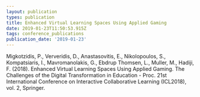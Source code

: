 ```yaml
---
layout: publication
types: publication
title: Enhanced Virtual Learning Spaces Using Applied Gaming
date: 2019-01-23T11:50:53.915Z
tags: conference_publications
publication_date: '2019-01-23'
---
```

Migkotzidis, P., Ververidis, D., Anastasovitis, E., Nikolopoulos, S., Kompatsiaris, I., Mavromanolakis, G., Ebdrup Thomsen, L., Muller, M., Hadiji, F. (2018). Enhanced Virtual Learning Spaces Using Applied Gaming. The Challenges of the Digital Transformation in Education - Proc. 21st International Conference on Interactive Collaborative Learning (ICL2018), vol. 2, Springer.
